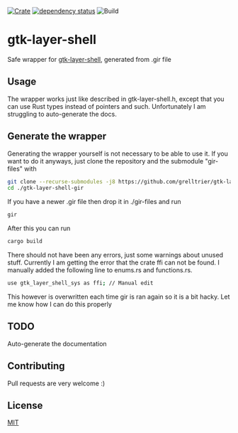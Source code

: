 [![Crate](https://img.shields.io/crates/v/gtk-layer-shell.svg)](https://crates.io/crates/gtk-layer-shell)
[![dependency status](https://deps.rs/repo/github/grelltrier/gtk-layer-shell-gir/status.svg)](https://deps.rs/repo/github/grelltrier/gtk-layer-shell-gir)
![Build](https://github.com/grelltrier/gtk-layer-shell-gir/workflows/Build/badge.svg)

# gtk-layer-shell
Safe wrapper for [gtk-layer-shell](https://github.com/wmww/gtk-layer-shell), generated from .gir file

## Usage
The wrapper works just like described in gtk-layer-shell.h, except that you can use Rust types instead of pointers and such. Unfortunately I am struggling to auto-generate the docs.

## Generate the wrapper
Generating the wrapper yourself is not necessary to be able to use it. If you want to do it anyways, just clone the repository and the submodule "gir-files" with
```bash
git clone --recurse-submodules -j8 https://github.com/grelltrier/gtk-layer-shell-gir.git
cd ./gtk-layer-shell-gir
```
If you have a newer .gir file then drop it in ./gir-files and run
```bash
gir
```
After this you can run
```bash
cargo build
```
There should not have been any errors, just some warnings about unused stuff. Currently I am getting the error that the crate ffi can not be found. I manually added the following line to enums.rs and functions.rs.
```bash
use gtk_layer_shell_sys as ffi; // Manual edit
```
This however is overwritten each time gir is ran again so it is a bit hacky. Let me know how I can do this properly

## TODO
Auto-generate the documentation

## Contributing
Pull requests are very welcome :)

## License
[MIT](https://choosealicense.com/licenses/mit/)
